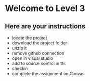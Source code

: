 # Welcome to Level 3

## Here are your instructions

- locate the project 
- download the project folder
- unzip it
- remove github connection
- open in visual studio
- add to source control in tfs
- checkin
- complete the assignment on Canvas
